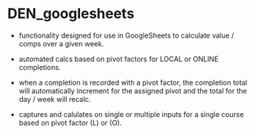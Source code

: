 # DEN_googlesheets

- functionality designed for use in GoogleSheets to calculate value / comps over a given week.

- automated calcs based on pivot factors for LOCAL or ONLINE completions.

- when a completion is recorded with a pivot factor, the completion total will automatically increment for the assigned pivot and the total for the day / week will recalc.

- captures and calulates on single or multiple inputs for a single course based on pivot factor (L) or (O).